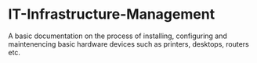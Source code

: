 # IT-Infrastructure-Management
A basic documentation on the process of installing, configuring and maintenencing basic hardware devices such as printers, desktops, routers etc.
